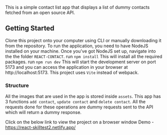 This is a simple contact list app that displays a list of dummy contacts fetched from an open source API.

## Getting Started

Clone this project onto your computer using CLI or manually downloading it from the repository.
To run the application, you need to have NodeJS installed on your machine. Once you've got NodeJS set up, navigate into the the folder `REACT-CONTACT`. 
run `npm install` This will install all the required packages.
run `npm run dev` This will start the development server on port 5173 and you can access the application in your browser at http://localhost:5173.
This project uses `Vite` instead of webpack.

### Structure

All the images that are used in the app is stored inside `assets`.
This app has 3 functions `add contact`, `update contact` and `delete contact`.
All the requests done for these operations are dummy requests sent to the API which will return a dummy response.

Click on the below link to view the project on a browser window 
Demo - https://react-skilltest2.netlify.app/

